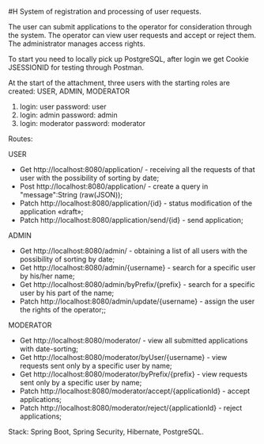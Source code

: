 #H System of registration and processing of user requests. 

The user can submit applications to the operator for consideration through the system. 
The operator can view user requests and accept or reject them. 
The administrator manages access rights.

To start you need to locally pick up PostgreSQL, after login we get Cookie JSESSIONID for testing through Postman.

At the start of the attachment, three users with the starting roles are created: USER, ADMIN, MODERATOR

1) login: user password: user
2) login: admin password: admin
3) login: moderator password: moderator

Routes:

USER
* Get http://localhost:8080/application/ - receiving all the requests of that user with the possibility of sorting by date;
* Post http://localhost:8080/application/ - create a query in "message":String (raw(JSON));
* Patch http://localhost:8080/application/{id} - status modification of the application «draft»;
* Patch http://localhost:8080/application/send/{id} - send application;

ADMIN
* Get http://localhost:8080/admin/ - obtaining a list of all users with the possibility of sorting by date;
* Get http://localhost:8080/admin/{username} - search for a specific user by his/her name;
* Get http://localhost:8080/admin/byPrefix/{prefix} - search for a specific user by his part of the name;
* Patch http://localhost:8080/admin/update/{username} - assign the user the rights of the operator;;

MODERATOR
* Get http://localhost:8080/moderator/ - view all submitted applications with date-sorting;
* Get http://localhost:8080/moderator/byUser/{username} - view requests sent only by a specific user by name;
* Get http://localhost:8080/moderator/byPrefix/{prefix} - view requests sent only by a specific user by name;
* Patch http://localhost:8080/moderator/accept/{applicationId} - accept applications;
* Patch http://localhost:8080/moderator/reject/{applicationId} - reject applications;

Stack: Spring Boot, Spring Security, Hibernate, PostgreSQL.


